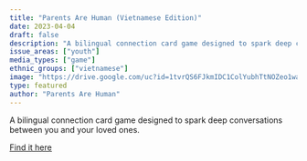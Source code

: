 ```yaml
---
title: "Parents Are Human (Vietnamese Edition)"
date: 2023-04-04
draft: false
description: "A bilingual connection card game designed to spark deep conversations between you and your loved ones."
issue_areas: ["youth"]
media_types: ["game"]
ethnic_groups: ["vietnamese"]
image: "https://drive.google.com/uc?id=1tvrQS6FJkmIDC1ColYubhTtNOZeo1wad"
type: featured
author: "Parents Are Human"
---
```


A bilingual connection card game designed to spark deep conversations between you and your loved ones.

[Find it here](https://parentsarehuman.notion.site/Parents-Are-Human-Vietnamese-Edition-66398c62f65045ec8a25b0d2377965eb)
